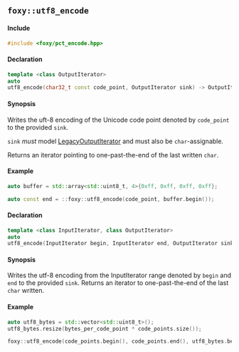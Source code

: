 ## `foxy::utf8_encode`

#### Include

```c++
#include <foxy/pct_encode.hpp>
```

#### Declaration

```c++
template <class OutputIterator>
auto
utf8_encode(char32_t const code_point, OutputIterator sink) -> OutputIterator;
```

#### Synopsis

Writes the uft-8 encoding of the Unicode code point denoted by `code_point` to the provided `sink`.

`sink` _must_ model [LegacyOutputIterator](https://en.cppreference.com/w/cpp/named_req/OutputIterator)
and must also be `char`-assignable.

Returns an iterator pointing to one-past-the-end of the last written `char`.

#### Example

```c++
auto buffer = std::array<std::uint8_t, 4>{0xff, 0xff, 0xff, 0xff};

auto const end = ::foxy::utf8_encode(code_point, buffer.begin());
```

#### Declaration

```c++
template <class InputIterator, class OutputIterator>
auto
utf8_encode(InputIterator begin, InputIterator end, OutputIterator sink) -> OutputIterator;
```

#### Synopsis

Writes the utf-8 encoding from the InputIterator range denoted by `begin` and `end` to the provided
`sink`. Returns an iterator to one-past-the-end of the last `char` written.

#### Example

```c++
auto utf8_bytes = std::vector<std::uint8_t>();
utf8_bytes.resize(bytes_per_code_point * code_points.size());

foxy::utf8_encode(code_points.begin(), code_points.end(), utf8_bytes.begin());
```
